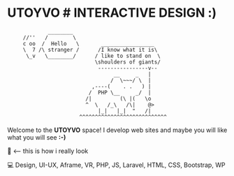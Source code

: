 
# UTOYVO # INTERACTIVE DESIGN :)

```
             ________
     //''   /        \
     c oo  /  Hello   \       _________________
     \  7 /\ stranger /      /I know what it is\
      \_v   \________/      / like to stand on  \
                            \shoulders of giants/
                             ----------------v--
                                  __     _   |
                                 /  \~~~/ \  |
                           ,----(    . .   ) |
                          /  PHP \__     _/  |
                         /|         (\ |(   \o
                         ^  \   /_\   /\|    @>
                             |_|   |_|  "   /|
                       ^^^^^^^^^^^^^^^^^^^^^^^^^^^^
```

Welcome to the **UTOYVO** space! I develop web sites and maybe you will like what you will see **:-)**

:brain: <-- this is how i really look

:computer: Design, UI-UX, Aframe, VR, PHP, JS, Laravel, HTML, CSS, Bootstrap, WP 
